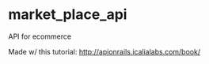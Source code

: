 # market_place_api
API for ecommerce

Made w/ this tutorial: http://apionrails.icalialabs.com/book/
